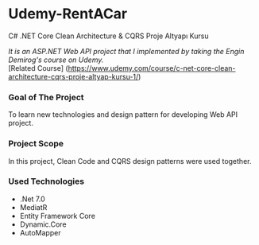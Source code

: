 # Udemy-RentACar
C# .NET Core Clean Architecture &amp; CQRS Proje Altyapı Kursu <br/>

*It is an ASP.NET Web API project that I implemented by taking the Engin Demirog's course on Udemy.*<br/>
[Related Course] (https://www.udemy.com/course/c-net-core-clean-architecture-cqrs-proje-altyap-kursu-1/)
### Goal of The Project <br/>
To learn new technologies and design pattern for developing Web API project.

### Project Scope <br/>
In this project, Clean Code and CQRS design patterns were used together. 

### Used Technologies
- .Net 7.0
- MediatR
- Entity Framework Core
- Dynamic.Core
- AutoMapper
